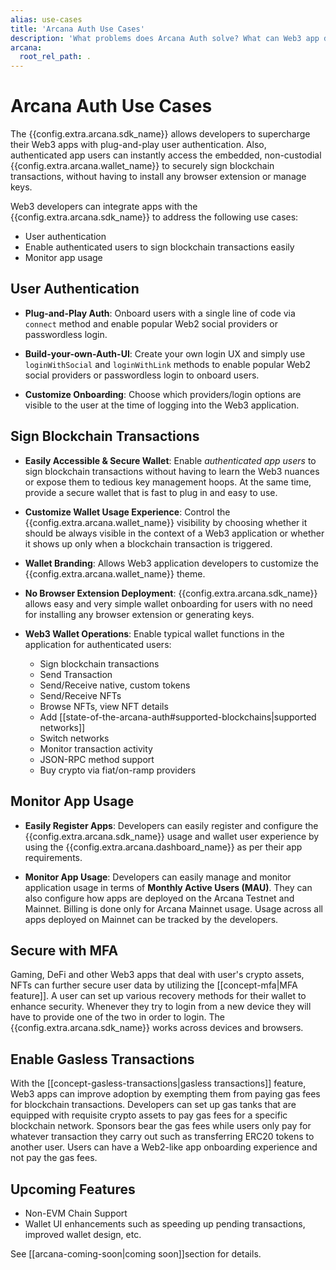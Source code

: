 ```yaml
---
alias: use-cases
title: 'Arcana Auth Use Cases'
description: 'What problems does Arcana Auth solve? What can Web3 app developers gain by integrating apps with the Auth SDK?'
arcana:
  root_rel_path: .
---
```


#  Arcana Auth Use Cases

The {{config.extra.arcana.sdk_name}} allows developers to supercharge their Web3 apps with plug-and-play user authentication. Also, authenticated app users can instantly access the embedded, non-custodial {{config.extra.arcana.wallet_name}} to securely sign blockchain transactions, without having to install any browser extension or manage keys.

Web3 developers can integrate apps with the {{config.extra.arcana.sdk_name}} to address the following use cases:

* User authentication
* Enable authenticated users to sign blockchain transactions easily
* Monitor app usage

## User Authentication

* **Plug-and-Play Auth**: Onboard users with a single line of code via `connect` method and enable popular Web2 social providers or passwordless login.

* **Build-your-own-Auth-UI**: Create your own login UX and simply use `loginWithSocial` and `loginWithLink` methods to enable popular Web2 social providers or passwordless login to onboard users.

* **Customize Onboarding**: Choose which providers/login options are visible to the user at the time of logging into the Web3 application.

## Sign Blockchain Transactions

* **Easily Accessible & Secure Wallet**: Enable *authenticated app users* to sign blockchain transactions without having to learn the Web3 nuances or expose them to tedious key management hoops. At the same time, provide a secure wallet that is fast to plug in and easy to use.

* **Customize Wallet Usage Experience**: Control the {{config.extra.arcana.wallet_name}} visibility by choosing whether it should be always visible in the context of a Web3 application or whether it shows up only when a blockchain transaction is triggered.

* **Wallet Branding**: Allows Web3 application developers to customize the {{config.extra.arcana.wallet_name}} theme.

* **No Browser Extension Deployment**: {{config.extra.arcana.sdk_name}} allows easy and very simple wallet onboarding for users with no need for installing any browser extension or generating keys.

* **Web3 Wallet Operations**: Enable typical wallet functions in the application for authenticated users:
    - Sign blockchain transactions
    - Send Transaction
    - Send/Receive native, custom tokens
    - Send/Receive NFTs
    - Browse NFTs, view NFT details
    - Add [[state-of-the-arcana-auth#supported-blockchains|supported networks]]
    - Switch networks
    - Monitor transaction activity
    - JSON-RPC method support
    - Buy crypto via fiat/on-ramp providers

## Monitor App Usage

* **Easily Register Apps**: Developers can easily register and configure the {{config.extra.arcana.sdk_name}} usage and wallet user experience by using the {{config.extra.arcana.dashboard_name}} as per their app requirements.

* **Monitor App Usage**: Developers can easily manage and monitor application usage in terms of **Monthly Active Users (MAU)**. They can also configure how apps are deployed on the Arcana Testnet and Mainnet. Billing is done only for Arcana Mainnet usage. Usage across all apps deployed on Mainnet can be tracked by the developers.

## Secure with MFA

Gaming, DeFi and other Web3 apps that deal with user's crypto assets, NFTs can further secure user data by utilizing the [[concept-mfa|MFA feature]]. A user can set up various recovery methods for their wallet to enhance security. Whenever they try to login from a new device they will have to provide one of the two in order to login. The {{config.extra.arcana.sdk_name}} works across devices and browsers.

## Enable Gasless Transactions

With the [[concept-gasless-transactions|gasless transactions]] feature, Web3 apps can improve adoption by  exempting them from paying gas fees for blockchain transactions. Developers can set up gas tanks that are equipped with requisite crypto assets to pay gas fees for a specific blockchain network. Sponsors bear the gas fees while users only pay for whatever transaction they carry out such as transferring ERC20 tokens to another user. Users can have a Web2-like app onboarding experience and not pay the gas fees.

## Upcoming Features

* Non-EVM Chain Support
* Wallet UI enhancements such as speeding up pending transactions, improved wallet design, etc.

See [[arcana-coming-soon|coming soon]]section for details.
